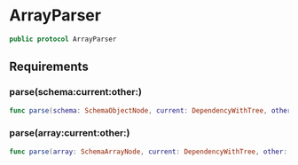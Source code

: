 # ArrayParser

``` swift
public protocol ArrayParser
```

## Requirements

### parse(schema:​current:​other:​)

``` swift
func parse(schema: SchemaObjectNode, current: DependencyWithTree, other: [DependencyWithTree]) throws -> SchemaArrayModel.PossibleType
```

### parse(array:​current:​other:​)

``` swift
func parse(array: SchemaArrayNode, current: DependencyWithTree, other: [DependencyWithTree]) throws -> SchemaArrayModel
```
